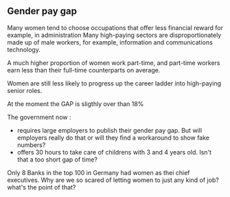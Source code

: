 ## Gender pay gap

Many women tend to choose occupations that offer less financial reward for example, in administration
Many high-paying sectors are disproportionately made up of male workers, for example, information and communications technology.

A much higher proportion of women work part-time, and part-time workers earn less than their full-time counterparts on average.

Women are still less likely to progress up the career ladder into high-paying senior roles.

At the moment the GAP is sligthly over than 18%


The government now :
* requires large employers to publish their gender pay gap. But will employers really do that or will they find a workaround to show fake numbers?
* offers 30 hours to take care of childrens with 3 and 4 years old. Isn't that a too short gap of time?

Only 8 Banks in the top 100 in Germany had women as thei chief executives. Why are we so scared of letting women to just any kind of job? what's the point of that?
 
